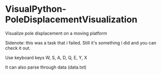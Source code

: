 # VisualPython-PoleDisplacementVisualization
Visualize pole displacement on a moving platform

Sidenote: this was a task that i failed. Still it's something i did and you can check it out.

Use keyboard keys W, S, A, D, Q, E, Y, X

It can also parse through data (data.txt)
